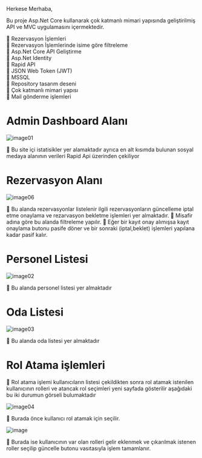 Herkese Merhaba,

Bu proje Asp.Net Core kullanarak çok katmanlı mimari yapısında geliştirilmiş API ve MVC uygulamasını içermektedir.

📌 Rezervasyon İşlemleri <br>
📌 Rezervasyon İşlemlerinde isime göre filtreleme<br>
📌 Asp.Net Core API Geliştirme<br>
📌 Asp.Net Identity<br>
📌 Rapid API <br>
📌 JSON Web Token (JWT)<br>
📌 MSSQL<br>
📌 Repository tasarım deseni<br>
📌 Çok katmanlı mimari yapısı<br>
📌 Mail gönderme işlemleri<br>


<h1>Admin Dashboard Alanı</h1>

![image01](https://github.com/Sinantosun/UdemyApiConsumeProject/assets/145317724/8297712a-fba3-42fa-a97e-951c1e476f31)

📌 Bu site içi istatisikler yer alamaktadır ayrıca en alt kısımda bulunan sosyal medaya alanının verileri Rapid Api üzerinden çekiliyor

<h1>Rezervasyon Alanı</h1>

![image06](https://github.com/Sinantosun/UdemyApiConsumeProject/assets/145317724/a3f6d047-c7db-4cc5-8922-d95c14a984df)

📌 Bu alanda rezervasyonlar listelenir ilgili rezervasyonların güncelleme iptal etme onaylama ve rezarvasyon bekletme işlemleri yer almaktadır. 
📌 Misafir adına göre bu alanda filtreleme yapılır. 
📌 Eğer bir kayıt onay alımışsa kayıt onaylama butonu pasife döner ve bir sonraki (iptal,beklet) işlemleri yapılana kadar pasif kalır.

<h1>Personel Listesi</h1>

![image02](https://github.com/Sinantosun/UdemyApiConsumeProject/assets/145317724/0d76344a-a0fd-4932-b35d-7d418300f020)

📌 Bu alanda personel listesi yer almaktadır

<h1>Oda Listesi</h1>

![image03](https://github.com/Sinantosun/UdemyApiConsumeProject/assets/145317724/9097b3ce-601c-4fdb-87e6-b7f0f6912d9c)

📌 Bu alanda oda listesi yer almaktadır

<h1>Rol Atama işlemleri</h1>

📌 Rol atama işlemi kullanıcıların listesi çekildikten sonra rol atamak istenilen kullanıcının rolleri ve atancak rol seçimleri yeni sayfada gösterilir aşağıdaki bu iki durumun görseli bulumaktadır

![image04](https://github.com/Sinantosun/UdemyApiConsumeProject/assets/145317724/4f22eb5a-63a9-4e7b-bb31-2d84f66fed41)

📌 Burada önce kullanıcı rol atamak için seçilir.

![image](https://github.com/Sinantosun/UdemyApiConsumeProject/assets/145317724/2a325c00-6645-493b-be16-3ae5c00e0fa7)

📌 Burada ise kullanıcının var olan rolleri gelir eklenmek ve çıkarılmak istenen roller seçilip  güncelle butonu vasıtasıyla işlem tamamlanır.





